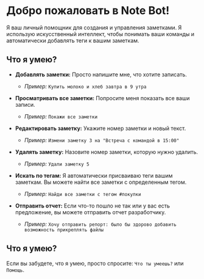 # Добро пожаловать в Note Bot!

Я ваш личный помощник для создания и управления заметками. Я использую искусственный интеллект, чтобы понимать ваши команды и автоматически добавлять теги к вашим заметкам.

## Что я умею?

*   **Добавлять заметки:** Просто напишите мне, что хотите записать.
    *   *Пример:* `Купить молоко и хлеб завтра в 9 утра`

*   **Просматривать все заметки:** Попросите меня показать все ваши записи.
    *   *Пример:* `Покажи все заметки`

*   **Редактировать заметку:** Укажите номер заметки и новый текст.
    *   *Пример:* `Измени заметку 3 на "Встреча с командой в 15:00"`

*   **Удалять заметку:** Назовите номер заметки, которую нужно удалить.
    *   *Пример:* `Удали заметку 5`

*   **Искать по тегам:** Я автоматически присваиваю теги вашим заметкам. Вы можете найти все заметки с определенным тегом.
    *   *Пример:* `Найди все заметки с тегом #покупки`

*   **Отправить отчет:** Если что-то пошло не так или у вас есть предложение, вы можете отправить отчет разработчику.
    *   *Пример:* `Хочу отправить репорт: было бы здорово добавить возможность прикреплять файлы`

## Что я умею?
Если вы забудете, что я умею, просто спросите: `Что ты умеешь?` или `Помощь`.
